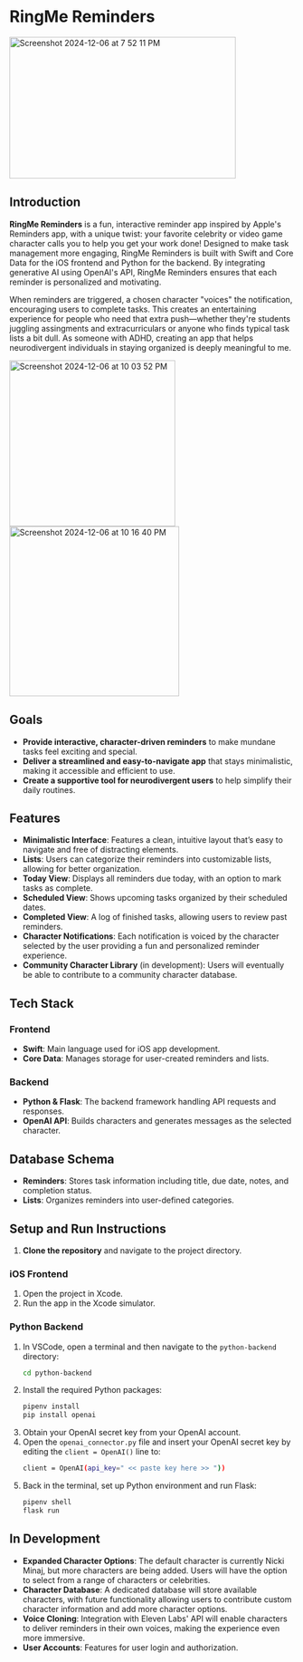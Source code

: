 # RingMe Reminders

<img width="400" height="250" alt="Screenshot 2024-12-06 at 7 52 11 PM" src="https://github.com/user-attachments/assets/acd67a87-07c4-48b2-a8d0-c46975bdd921">    

## Introduction

**RingMe Reminders** is a fun, interactive reminder app inspired by Apple's Reminders app, with a unique twist: your favorite celebrity or video game character calls you to help you get your work done! Designed to make task management more engaging, RingMe Reminders is built with Swift and Core Data for the iOS frontend and Python for the backend. By integrating generative AI using OpenAI's API, RingMe Reminders ensures that each reminder is personalized and motivating.

When reminders are triggered, a chosen character "voices" the notification, encouraging users to complete tasks. This creates an entertaining experience for people who need that extra push—whether they're students juggling assingments and extracurriculars or anyone who finds typical task lists a bit dull. As someone with ADHD, creating an app that helps neurodivergent individuals in staying organized is deeply meaningful to me.

<img width="293" alt="Screenshot 2024-12-06 at 10 03 52 PM" src="https://github.com/user-attachments/assets/29064c39-a79f-4b5e-976f-971a2ebcac0b" />                                
<img width="300" alt="Screenshot 2024-12-06 at 10 16 40 PM" src="https://github.com/user-attachments/assets/53ba098e-96ab-44af-ae3f-b4faf4f018eb">

## Goals

- **Provide interactive, character-driven reminders** to make mundane tasks feel exciting and special.
- **Deliver a streamlined and easy-to-navigate app** that stays minimalistic, making it accessible and efficient to use.
- **Create a supportive tool for neurodivergent users** to help simplify their daily routines.

## Features

- **Minimalistic Interface**: Features a clean, intuitive layout that’s easy to navigate and free of distracting elements.
- **Lists**: Users can categorize their reminders into customizable lists, allowing for better organization.
- **Today View**: Displays all reminders due today, with an option to mark tasks as complete.
- **Scheduled View**: Shows upcoming tasks organized by their scheduled dates.
- **Completed View**: A log of finished tasks, allowing users to review past reminders.
- **Character Notifications**: Each notification is voiced by the character selected by the user providing a fun and personalized reminder experience.
- **Community Character Library** (in development): Users will eventually be able to contribute to a community character database.

## Tech Stack

### Frontend

- **Swift**: Main language used for iOS app development.
- **Core Data**: Manages storage for user-created reminders and lists.
  
### Backend

- **Python & Flask**: The backend framework handling API requests and responses.
- **OpenAI API**: Builds characters and generates messages as the selected character.

## Database Schema

- **Reminders**: Stores task information including title, due date, notes, and completion status.
- **Lists**: Organizes reminders into user-defined categories.

## Setup and Run Instructions

1. **Clone the repository** and navigate to the project directory.

### iOS Frontend

1. Open the project in Xcode.
2. Run the app in the Xcode simulator.

### Python Backend

1. In VSCode, open a terminal and then navigate to the `python-backend` directory:
   ```sh
   cd python-backend
2. Install the required Python packages:
   ```sh
   pipenv install
   pip install openai
3. Obtain your OpenAI secret key from your OpenAI account.
4. Open the `openai_connector.py` file and insert your OpenAI secret key by editing the `client = OpenAI()` line to:
    ```sh
    client = OpenAI(api_key=" << paste key here >> "))
5. Back in the terminal, set up Python environment and run Flask:
    ```sh
    pipenv shell
    flask run

## In Development

- **Expanded Character Options**: The default character is currently Nicki Minaj, but more characters are being added. Users will have the option to select from a range of characters or celebrities.
- **Character Database**: A dedicated database will store available characters, with future functionality allowing users to contribute custom character information and add more character options.
- **Voice Cloning**: Integration with Eleven Labs' API will enable characters to deliver reminders in their own voices, making the experience even more immersive.
- **User Accounts**: Features for user login and authorization.

